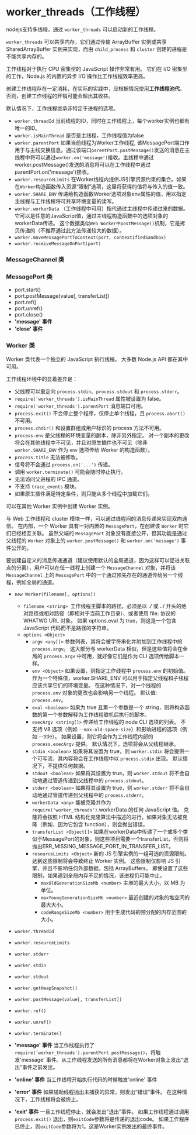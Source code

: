 # worker_threads（工作线程）
nodejs支持多线程，通过 `worker_threads` 可以启动新的工作线程。

`worker_threads` 可以共享内存，它们通过传输 ArrayBuffer 实例或共享 SharedArrayBuffer 实例来实现，而由 `child_process` 和 `cluster` 创建的进程是不能共享内存的。

工作线程对于执行 CPU 密集型的 JavaScript 操作非常有用。 它们在 I/O 密集型的工作，Node.js 的内置的异步 I/O 操作比工作线程效率更高。

创建工作线程存在一定消耗，在实际的实践中，应根据情况使用**工作线程池代**。 否则，创建工作线程的开销可能会超出其收益。

默认情况下，工作线程继承非特定于进程的选项。

+ `worker.threadId` 当前线程的ID，同时在工作线程上，每个worker实例也都有唯一的ID。
+ `worker.isMainThread` 是否是主线程，工作线程值为false
+ `worker.parentPort` 如果当前线程为Worker工作线程, 该MessagePort端口作用于与主线交换信息。通过该端口`parentPort.postMessage()`发送的消息在主线程中将可以通过`worker.on('message')`接收。主线程中通过worker.postMessage()发送的消息将可以在工作线程中通过parentPort.on('message')接收。
+ `worker.resourceLimits` 在Worker线程内提供JS引擎资源约束的集合。如果在`Worker`构造函数传入资源“限制”选项，这里将获得的值将与传入的值一致。
+ `worker.SHARE_ENV` 传递给构造函数Worker选项对象env属性的值，用以指定主线程与工作线程将可共享环境变量的读写。
+ `worker.workerData` （工作线程中可用）指代通过主线程中传递过来的数据。 它可以是任意的JavaScript值，通过主线程构造函数中的选项对象的workerData传递。 这个数据类似`Web Worker中postMessage()`机制，它是拷贝传递的（不推荐通过此方法传递较大的数据）。
+ `worker.moveMessagePortToContext(port, contextifiedSandbox)`
+ `worker.receiveMessageOnPort(port)`

### MessageChannel 类

### MessagePort 类
+ port.start()
+ port.postMessage(value[, transferList])
+ port.ref()
+ port.unref()
+ port.close()
+ **'message' 事件**
+ **'close' 事件**

### Worker 类
Worker 类代表一个独立的 JavaScript 执行线程。 大多数 Node.js API 都在其中可用。

工作线程环境中的显着差异是：
+ 父线程可以重定向 `process.stdin`、`process.stdout` 和 `process.stderr`。
+ `require('worker_threads').isMainThread` 属性被设置为 false。
+ `require('worker_threads').parentPort` 消息端口可用。
+ `process.exit()` 不会停止整个程序，仅停止单个线程，且 `process.abort()` 不可用。
+ `process.chdir()` 和设置群组或用户标识的 process 方法不可用。
+ `process.env` 是父线程的环境变量的副本，除非另外指定。 对一个副本的更改将会在其他线程中不可见，并且对原生插件也不可见（除非 `worker.SHARE_ENV` 作为 `env` 选项传给 Worker 的构造函数）。
+ `process.title` 无法被修改。
+ 信号将不会通过 `process.on('...')` 传递。
+ 调用 `worker.terminate()` 可能会随时停止执行。
+ 无法访问父进程的 IPC 通道。
+ 不支持 `trace_events` 模块。
+ 如果原生插件满足特定条件，则只能从多个线程中加载它们。

可以在其他 Worker 实例中创建 Worker 实例。

与 Web 工作线程和 cluster 模块一样，可以通过线程间的消息传递来实现双向通信。 在内部，一个 Worker 具有一对内置的 `MessagePort`，在创建该 `Worker` 时它们已经相互关联。 虽然父端的 `MessagePort` 对象没有直接公开，但其功能是通过父线程的 `Worker` 对象上的 `worker.postMessage()` 和 `worker.on('message')` 事件公开的。

要创建自定义的消息传递通道（建议使用默认的全局通道，因为这样可以促进关联点的分离），用户可以在任一线程上创建一个 `MessageChannel` 对象，并将该 `MessageChannel` 上的 `MessagePort` 中的一个通过预先存在的通道传给另一个线程，例如全局的通道。

+ `new Worker(filename[, options])`
    + `filename <string> `工作线程主脚本的路径。必须是以 ./ 或 ../ 开头的绝对路径或相对路径（即相对于当前工作目录）、或者使用 file: 协议的 WHATWG URL 对象。 如果 options.eval 为 true，则这是一个包含 JavaScript 代码而不是路径的字符串。
    + `options <Object>`
        + `argv <any[]>` 参数列表，其将会被字符串化并附加到工作线程中的 `process.argv`。 这大部分与 workerData 相似，但是这些值将会在全局的 `process.argv` 中可用，就好像它们是作为 CLI 选项传给脚本一样。
        + `env <Object>` 如果设置，则指定工作线程中 `process.env` 的初始值。 作为一个特殊值，worker.SHARE_ENV 可以用于指定父线程和子线程应该共享它们的环境变量。 在这种情况下，对一个线程的 `process.env` 对象的更改也会影响另一个线程。 默认值: `process.env`。
        + `eval <boolean>` 如果为 true 且第一个参数是一个 string，则将构造函数的第一个参数解释为工作线程联机后执行的脚本。
        + `execArgv <string[]>` 传递给工作线程的 node CLI 选项的列表。 不支持 V8 选项（例如 `--max-old-space-size`）和影响进程的选项（例如 --title）。 如果设置，则它将会作为工作线程内部的 `process.execArgv` 提供。 默认情况下，选项将会从父线程继承。
        + `stdin <boolean>` 如果将其设置为 true，则 `worker.stdin` 将会提供一个可写流，其内容将会在工作线程中以 `process.stdin` 出现。 默认情况下，不提供任何数据。
        + `stdout <boolean>` 如果将其设置为 true，则 `worker.stdout` 将不会自动地通过管道传递到父线程中的 `process.stdout`。
        + `stderr <boolean>` 如果将其设置为 true，则 `worker.stderr` 将不会自动地通过管道传递到父线程中的 `process.stderr`。
        + `workerData <any>` 能被克隆并作为 `require('worker_threads')`.workerData 的任何 JavaScript 值。 克隆将会按照 HTML 结构化克隆算法中描述的进行，如果对象无法被克隆（例如，因为它包含 function），则会抛出错误。
        + `transferList <Object[]>` 如果在workerData中传递了一个或多个类似于MessagePort的对象，则这些项目需要一个transferList，否则将抛出ERR_MISSING_MESSAGE_PORT_IN_TRANSFER_LIST。
        + `resourceLimits <Object>` 新的 JS 引擎实例的一组可选的资源限制。 达到这些限制将会导致终止 Worker 实例。 这些限制仅影响 JS 引擎，并且不影响任何外部数据，包括 ArrayBuffers。 即使设置了这些限制，如果遇到全局内存不足的情况，该进程仍可能中止。
            + `maxOldGenerationSizeMb <number>` 主堆的最大大小，以 MB 为单位。
            + `maxYoungGenerationSizeMb <number>` 最近创建的对象的堆空间的最大大小。
            + `codeRangeSizeMb <number>` 用于生成代码的预分配的内存范围的大小。

+ `worker.threadId`
+ `worker.resourceLimits`
+ `worker.stderr`
+ `worker.stdin`
+ `worker.stdout`
+ `worker.getHeapSnapshot()`
+ `worker.postMessage(value[, transferList])`
+ `worker.ref()`
+ `worker.unref()`
+ `worker.terminate()`
+ **'message' 事件** 当工作线程执行了`require('worker_threads').parentPort.postMessage()`，将触发'message' 事件。从工作线程发送的所有消息都将在Worker对象上发出“退出”事件之前发出。
+ **'online' 事件** 当工作线程开始执行代码的时候触发'online' 事件
+ **'error' 事件** 如果辅助线程抛出未捕获的异常，则发出“错误”事件。 在这种情况下，工作线程将会被终止。
+ **'exit' 事件** 一旦工作线程停止，就会发出“退出”事件。 如果工作线程通过调用`process.exit()` 退出，则`exitCode`参数将是传递的退出code。 如果工作程序已终止，则`exitCode`参数将为1。这是Worker实例发出的最终事件。